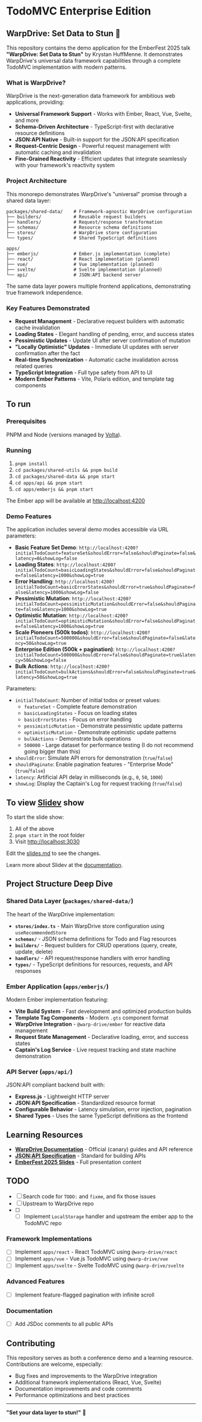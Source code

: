 # TodoMVC Enterprise Edition

## WarpDrive: Set Data to Stun 🚀

This repository contains the demo application for the EmberFest 2025 talk **"WarpDrive: Set Data to Stun"** by Krystan HuffMenne. It demonstrates WarpDrive's universal data framework capabilities through a complete TodoMVC implementation with modern patterns.

### What is WarpDrive?

WarpDrive is the next-generation data framework for ambitious web applications, providing:

- **Universal Framework Support** - Works with Ember, React, Vue, Svelte, and more
- **Schema-Driven Architecture** - TypeScript-first with declarative resource definitions
- **JSON:API Native** - Built-in support for the JSON:API specification
- **Request-Centric Design** - Powerful request management with automatic caching and invalidation
- **Fine-Grained Reactivity** - Efficient updates that integrate seamlessly with your framework's reactivity system

### Project Architecture

This monorepo demonstrates WarpDrive's "universal" promise through a shared data layer:

```
packages/shared-data/    # Framework-agnostic WarpDrive configuration
├── builders/            # Reusable request builders
├── handlers/            # Request/response transformation
├── schemas/             # Resource schema definitions
├── stores/              # WarpDrive store configuration
└── types/               # Shared TypeScript definitions

apps/
├── emberjs/             # Ember.js implementation (complete)
├── react/               # React implementation (planned)
├── vue/                 # Vue implementation (planned)
├── svelte/              # Svelte implementation (planned)
└── api/                 # JSON:API backend server
```

The same data layer powers multiple frontend applications, demonstrating true framework independence.

### Key Features Demonstrated

- **Request Management** - Declarative request builders with automatic cache invalidation
- **Loading States** - Elegant handling of pending, error, and success states
- **Pessimistic Updates** - Update UI after server confirmation of mutation
- **"Locally Optimistic" Updates** - Immediate UI updates with server confirmation after the fact
- **Real-time Synchronization** - Automatic cache invalidation across related queries
- **TypeScript Integration** - Full type safety from API to UI
- **Modern Ember Patterns** - Vite, Polaris edition, and template tag components

## To run

### Prerequisites

PNPM and Node (versions managed by [Volta](https://volta.sh/)).

### Running

1. `pnpm install`
2. `cd packages/shared-utils && pnpm build`
3. `cd packages/shared-data && pnpm start`
4. `cd apps/api && pnpm start`
5. `cd apps/emberjs && pnpm start`

The Ember app will be available at [http://localhost:4200](http://localhost:4200)

### Demo Features

The application includes several demo modes accessible via URL parameters:

- **Basic Feature Set Demo**: `http://localhost:4200?initialTodoCount=featureSet&shouldError=false&shouldPaginate=false&latency=0&showLog=false`
- **Loading States**: `http://localhost:4200?initialTodoCount=basicLoadingStates&shouldError=false&shouldPaginate=false&latency=1000&showLog=true`
- **Error Handling**: `http://localhost:4200?initialTodoCount=basicErrorStates&shouldError=true&shouldPaginate=false&latency=1000&showLog=false`
- **Pessimistic Mutation**: `http://localhost:4200?initialTodoCount=pessimisticMutation&shouldError=false&shouldPaginate=false&latency=1000&showLog=true`
- **Optimistic Mutation**: `http://localhost:4200?initialTodoCount=optimisticMutation&shouldError=false&shouldPaginate=false&latency=1000&showLog=true`
- **Scale Pioneers (500k todos)**: `http://localhost:4200?initialTodoCount=500000&shouldError=false&shouldPaginate=false&latency=50&showLog=true`
- **Enterprise Edition (500k + pagination)**: `http://localhost:4200?initialTodoCount=500000&shouldError=false&shouldPaginate=true&latency=50&showLog=false`
- **Bulk Actions**: `http://localhost:4200?initialTodoCount=bulkActions&shouldError=false&shouldPaginate=true&latency=50&showLog=true`

Parameters:

- `initialTodoCount`: Number of initial todos or preset values:
  - `featureSet` - Complete feature demonstration
  - `basicLoadingStates` - Focus on loading states
  - `basicErrorStates` - Focus on error handling
  - `pessimisticMutation` - Demonstrate pessimistic update patterns
  - `optimisticMutation` - Demonstrate optimistic update patterns
  - `bulkActions` - Demonstrate bulk operations
  - `500000` - Large dataset for performance testing (I do not recommend going bigger than this)
- `shouldError`: Simulate API errors for demonstration (`true`/`false`)
- `shouldPaginate`: Enable pagination features - "Enterprise Mode" (`true`/`false`)
- `latency`: Artificial API delay in milliseconds (e.g., `0`, `50`, `1000`)
- `showLog`: Display the Captain's Log for request tracking (`true`/`false`)

## To view [Slidev](https://github.com/slidevjs/slidev) show

To start the slide show:

1. All of the above
2. `pnpm start` in the root folder
3. Visit <http://localhost:3030>

Edit the [slides.md](./slides.md) to see the changes.

Learn more about Slidev at the [documentation](https://sli.dev/).

## Project Structure Deep Dive

### Shared Data Layer (`packages/shared-data/`)

The heart of the WarpDrive implementation:

- **`stores/index.ts`** - Main WarpDrive store configuration using `useRecommendedStore`
- **`schemas/`** - JSON schema definitions for Todo and Flag resources
- **`builders/`** - Request builders for CRUD operations (query, create, update, delete)
- **`handlers/`** - API request/response handlers with error handling
- **`types/`** - TypeScript definitions for resources, requests, and API responses

### Ember Application (`apps/emberjs/`)

Modern Ember implementation featuring:

- **Vite Build System** - Fast development and optimized production builds
- **Template Tag Components** - Modern `.gts` component format
- **WarpDrive Integration** - `@warp-drive/ember` for reactive data management
- **Request State Management** - Declarative loading, error, and success states
- **Captain's Log Service** - Live request tracking and state machine demonstration

### API Server (`apps/api/`)

JSON:API compliant backend built with:

- **Express.js** - Lightweight HTTP server
- **JSON:API Specification** - Standardized resource format
- **Configurable Behavior** - Latency simulation, error injection, pagination
- **Shared Types** - Uses the same TypeScript definitions as the frontend

## Learning Resources

- **[WarpDrive Documentation](https://canary.warp-drive.io/)** - Official (canary) guides and API reference
- **[JSON:API Specification](https://jsonapi.org/)** - Standard for building APIs
- **[EmberFest 2025 Slides](./slides.md)** - Full presentation content

## TODO

- [ ] Search code for `TODO:` and `fixme`, and fix those issues
- [ ] Upstream to WarpDrive repo
- [ ] - [ ] Implement `LocalStorage` handler and upstream the ember app to the TodoMVC repo

### Framework Implementations

- [ ] Implement `apps/react` - React TodoMVC using `@warp-drive/react`
- [ ] Implement `apps/vue` - Vue.js TodoMVC using `@warp-drive/vue`
- [ ] Implement `apps/svelte` - Svelte TodoMVC using `@warp-drive/svelte`

### Advanced Features

- [ ] Implement feature-flagged pagination with infinite scroll

### Documentation

- [ ] Add JSDoc comments to all public APIs

## Contributing

This repository serves as both a conference demo and a learning resource. Contributions are welcome, especially:

- Bug fixes and improvements to the WarpDrive integration
- Additional framework implementations (React, Vue, Svelte)
- Documentation improvements and code comments
- Performance optimizations and best practices

---

**"Set your data layer to stun!"** 🖖
